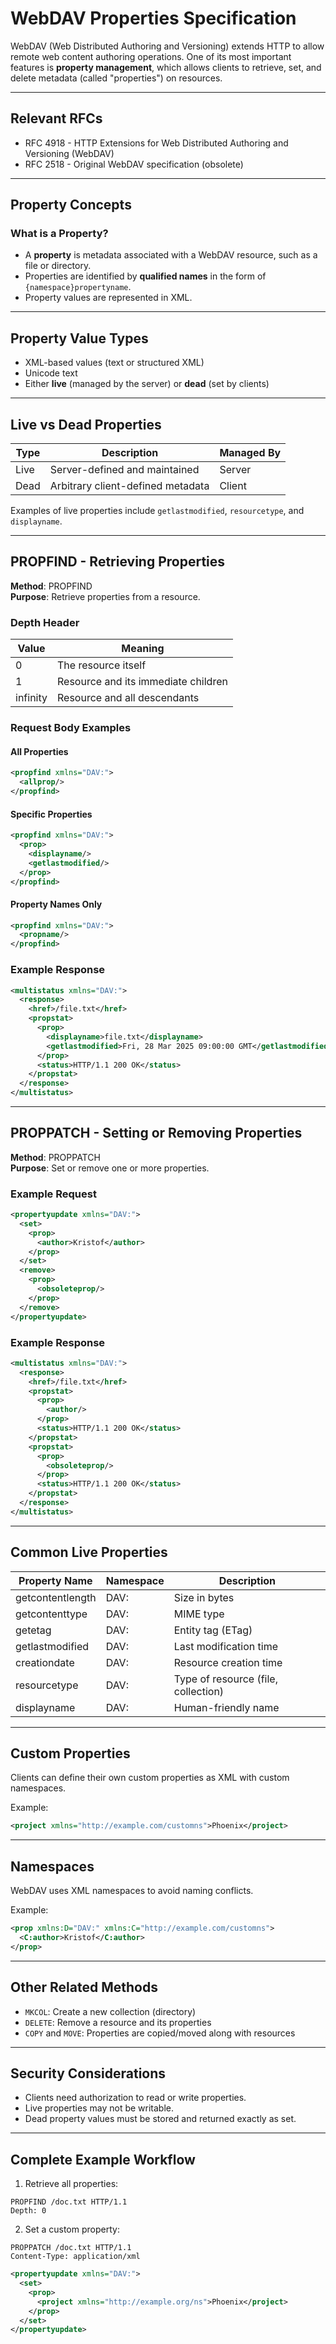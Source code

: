 # WebDAV Properties Specification

WebDAV (Web Distributed Authoring and Versioning) extends HTTP to allow remote web content authoring operations. One of its most important features is **property management**, which allows clients to retrieve, set, and delete metadata (called "properties") on resources.

---

## Relevant RFCs

- RFC 4918 - HTTP Extensions for Web Distributed Authoring and Versioning (WebDAV)
- RFC 2518 - Original WebDAV specification (obsolete)

---

## Property Concepts

### What is a Property?

- A **property** is metadata associated with a WebDAV resource, such as a file or directory.
- Properties are identified by **qualified names** in the form of `{namespace}propertyname`.
- Property values are represented in XML.

---

## Property Value Types

- XML-based values (text or structured XML)
- Unicode text
- Either **live** (managed by the server) or **dead** (set by clients)

---

## Live vs Dead Properties

| Type    | Description                               | Managed By |
|---------|-------------------------------------------|------------|
| Live    | Server-defined and maintained             | Server     |
| Dead    | Arbitrary client-defined metadata         | Client     |

Examples of live properties include `getlastmodified`, `resourcetype`, and `displayname`.

---

## PROPFIND - Retrieving Properties

**Method**: PROPFIND  
**Purpose**: Retrieve properties from a resource.

### Depth Header

| Value      | Meaning                          |
|------------|----------------------------------|
| 0          | The resource itself              |
| 1          | Resource and its immediate children |
| infinity   | Resource and all descendants     |

### Request Body Examples

#### All Properties

```xml
<propfind xmlns="DAV:">
  <allprop/>
</propfind>
```

#### Specific Properties

```xml
<propfind xmlns="DAV:">
  <prop>
    <displayname/>
    <getlastmodified/>
  </prop>
</propfind>
```

#### Property Names Only

```xml
<propfind xmlns="DAV:">
  <propname/>
</propfind>
```

### Example Response

```xml
<multistatus xmlns="DAV:">
  <response>
    <href>/file.txt</href>
    <propstat>
      <prop>
        <displayname>file.txt</displayname>
        <getlastmodified>Fri, 28 Mar 2025 09:00:00 GMT</getlastmodified>
      </prop>
      <status>HTTP/1.1 200 OK</status>
    </propstat>
  </response>
</multistatus>
```

---

## PROPPATCH - Setting or Removing Properties

**Method**: PROPPATCH  
**Purpose**: Set or remove one or more properties.

### Example Request

```xml
<propertyupdate xmlns="DAV:">
  <set>
    <prop>
      <author>Kristof</author>
    </prop>
  </set>
  <remove>
    <prop>
      <obsoleteprop/>
    </prop>
  </remove>
</propertyupdate>
```

### Example Response

```xml
<multistatus xmlns="DAV:">
  <response>
    <href>/file.txt</href>
    <propstat>
      <prop>
        <author/>
      </prop>
      <status>HTTP/1.1 200 OK</status>
    </propstat>
    <propstat>
      <prop>
        <obsoleteprop/>
      </prop>
      <status>HTTP/1.1 200 OK</status>
    </propstat>
  </response>
</multistatus>
```

---

## Common Live Properties

| Property Name       | Namespace | Description                        |
|---------------------|-----------|------------------------------------|
| getcontentlength     | DAV:      | Size in bytes                      |
| getcontenttype       | DAV:      | MIME type                          |
| getetag              | DAV:      | Entity tag (ETag)                  |
| getlastmodified      | DAV:      | Last modification time             |
| creationdate         | DAV:      | Resource creation time             |
| resourcetype         | DAV:      | Type of resource (file, collection)|
| displayname          | DAV:      | Human-friendly name                |

---

## Custom Properties

Clients can define their own custom properties as XML with custom namespaces.

Example:

```xml
<project xmlns="http://example.com/customns">Phoenix</project>
```

---

## Namespaces

WebDAV uses XML namespaces to avoid naming conflicts.

Example:

```xml
<prop xmlns:D="DAV:" xmlns:C="http://example.com/customns">
  <C:author>Kristof</C:author>
</prop>
```

---

## Other Related Methods

- `MKCOL`: Create a new collection (directory)
- `DELETE`: Remove a resource and its properties
- `COPY` and `MOVE`: Properties are copied/moved along with resources

---

## Security Considerations

- Clients need authorization to read or write properties.
- Live properties may not be writable.
- Dead property values must be stored and returned exactly as set.

---

## Complete Example Workflow

1. Retrieve all properties:

```http
PROPFIND /doc.txt HTTP/1.1
Depth: 0
```

2. Set a custom property:

```http
PROPPATCH /doc.txt HTTP/1.1
Content-Type: application/xml
```

```xml
<propertyupdate xmlns="DAV:">
  <set>
    <prop>
      <project xmlns="http://example.org/ns">Phoenix</project>
    </prop>
  </set>
</propertyupdate>
```

